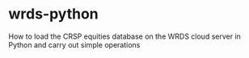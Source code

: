 # wrds-python
How to load the CRSP equities database on the WRDS cloud server in Python and carry out simple operations
